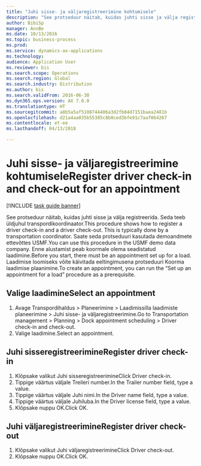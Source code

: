 ```yaml
--- 
title: "Juhi sisse- ja väljaregistreerimine kohtumisele"
description: "See protseduur näitab, kuidas juhti sisse ja välja registreerida."
author: BibiSp
manager: AnnBe
ms.date: 10/13/2016
ms.topic: business-process
ms.prod: 
ms.service: dynamics-ax-applications
ms.technology: 
audience: Application User
ms.reviewer: bis
ms.search.scope: Operations
ms.search.region: Global
ms.search.industry: Distribution
ms.author: bis
ms.search.validFrom: 2016-06-30
ms.dyn365.ops.version: AX 7.0.0
ms.translationtype: HT
ms.sourcegitcommit: a8b5a5af5108744406a3d2fb84d7151baea2481b
ms.openlocfilehash: d21a4aa035b55385c8b0ced3bfe91c7aaf064267
ms.contentlocale: et-ee
ms.lasthandoff: 04/13/2018

---
```

# <a name="register-driver-check-in-and-check-out-for-an-appointment"></a><span data-ttu-id="94c2e-103">Juhi sisse- ja väljaregistreerimine kohtumisele</span><span class="sxs-lookup"><span data-stu-id="94c2e-103">Register driver check-in and check-out for an appointment</span></span>

[!INCLUDE [task guide banner](../../includes/task-guide-banner.md)]

<span data-ttu-id="94c2e-104">See protseduur näitab, kuidas juhti sisse ja välja registreerida. Seda teeb üldjuhul transpordikoordinaator.</span><span class="sxs-lookup"><span data-stu-id="94c2e-104">This procedure shows how to register a driver check-in and a driver check-out. This is typically done by a transportation coordinator.</span></span> <span data-ttu-id="94c2e-105">Saate seda protseduuri kasutada demoandmete ettevõttes USMF.</span><span class="sxs-lookup"><span data-stu-id="94c2e-105">You can use this procedure in the USMF demo data company.</span></span> <span data-ttu-id="94c2e-106">Enne alustamist peab koormale olema seadistatud laadimine.</span><span class="sxs-lookup"><span data-stu-id="94c2e-106">Before you start, there must be an appointment set up for a load.</span></span> <span data-ttu-id="94c2e-107">Laadimise loomiseks võite käivitada eeltingimusena protseduuri Koorma laadimise plaanimine.</span><span class="sxs-lookup"><span data-stu-id="94c2e-107">To create an appointment, you can run the “Set up an appointment for a load” procedure as a prerequisite.</span></span>


## <a name="select-an-appointment"></a><span data-ttu-id="94c2e-108">Valige laadimine</span><span class="sxs-lookup"><span data-stu-id="94c2e-108">Select an appointment</span></span>
1. <span data-ttu-id="94c2e-109">Avage Transpordihaldus > Planeerimine > Laadimissilla laadimiste planeerimine > Juhi sisse- ja väljaregistreerimine.</span><span class="sxs-lookup"><span data-stu-id="94c2e-109">Go to Transportation management > Planning > Dock appointment scheduling > Driver check-in and check-out.</span></span>
2. <span data-ttu-id="94c2e-110">Valige laadimine.</span><span class="sxs-lookup"><span data-stu-id="94c2e-110">Select an appointment.</span></span>

## <a name="register-driver-check-in"></a><span data-ttu-id="94c2e-111">Juhi sisseregistreerimine</span><span class="sxs-lookup"><span data-stu-id="94c2e-111">Register driver check-in</span></span>
1. <span data-ttu-id="94c2e-112">Klõpsake valikut Juhi sisseregistreerimine</span><span class="sxs-lookup"><span data-stu-id="94c2e-112">Click Driver check-in.</span></span>
2. <span data-ttu-id="94c2e-113">Tippige väärtus väljale Treileri number.</span><span class="sxs-lookup"><span data-stu-id="94c2e-113">In the Trailer number field, type a value.</span></span>
3. <span data-ttu-id="94c2e-114">Tippige väärtus väljale Juhi nimi.</span><span class="sxs-lookup"><span data-stu-id="94c2e-114">In the Driver name field, type a value.</span></span>
4. <span data-ttu-id="94c2e-115">Tippige väärtus väljale Juhiluba.</span><span class="sxs-lookup"><span data-stu-id="94c2e-115">In the Driver license field, type a value.</span></span>
5. <span data-ttu-id="94c2e-116">Klõpsake nuppu OK.</span><span class="sxs-lookup"><span data-stu-id="94c2e-116">Click OK.</span></span>

## <a name="register-driver-check-out"></a><span data-ttu-id="94c2e-117">Juhi väljaregistreerimine</span><span class="sxs-lookup"><span data-stu-id="94c2e-117">Register driver check-out</span></span>
1. <span data-ttu-id="94c2e-118">Klõpsake valikut Juhi väljaregistreerimine</span><span class="sxs-lookup"><span data-stu-id="94c2e-118">Click Driver check-out.</span></span>
2. <span data-ttu-id="94c2e-119">Klõpsake nuppu OK.</span><span class="sxs-lookup"><span data-stu-id="94c2e-119">Click OK.</span></span>


